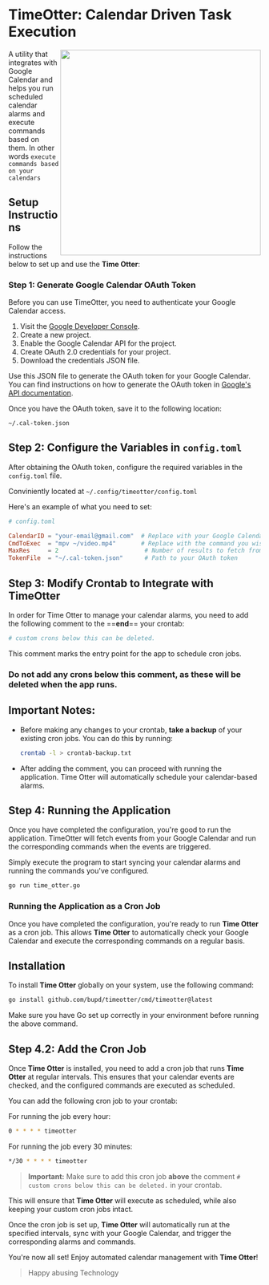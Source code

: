 # TimeOtter: Calendar Driven Task Execution

<img align="right" src="https://github.com/user-attachments/assets/073bf189-3c47-4ec3-bc60-97ed9d288b2a" width="400" height="410">

A utility that integrates with Google Calendar and helps you run scheduled calendar alarms and execute commands based on them.
In other words `execute commands based on your calendars`

<!-- <img align="right" src="https://github.com/user-attachments/assets/a7a13a30-be33-445f-b624-7fc93f4a3d00" width="400" height="410"> -->

## Setup Instructions

Follow the instructions below to set up and use the **Time Otter**:

### Step 1: Generate Google Calendar OAuth Token

Before you can use TimeOtter, you need to authenticate your Google Calendar access.

1. Visit the [Google Developer Console](https://console.developers.google.com/).
2. Create a new project.
3. Enable the Google Calendar API for the project.
4. Create OAuth 2.0 credentials for your project.
5. Download the credentials JSON file.

Use this JSON file to generate the OAuth token for your Google Calendar. You can find instructions on how to generate the OAuth token in [Google's API documentation](https://developers.google.com/calendar/auth).

Once you have the OAuth token, save it to the following location:

```
~/.cal-token.json
```

## Step 2: Configure the Variables in `config.toml`

After obtaining the OAuth token, configure the required variables in the `config.toml` file.

Conviniently located at `~/.config/timeotter/config.toml`

Here's an example of what you need to set:

```toml
# config.toml

CalendarID = "your-email@gmail.com"  # Replace with your Google Calendar email address or primary for default calendar
CmdToExec  = "mpv ~/video.mp4"       # Replace with the command you wish to execute when the alarm triggers
MaxRes     = 2                        # Number of results to fetch from Google Calendar API (adjust as necessary) advised to set below 10 for safety
TokenFile  = "~/.cal-token.json"      # Path to your OAuth token
```

## Step 3: Modify Crontab to Integrate with TimeOtter

In order for Time Otter to manage your calendar alarms, you need to add the following comment to the ==**end**== your crontab:

```sh
# custom crons below this can be deleted.
```

This comment marks the entry point for the app to schedule cron jobs.
### **Do not add any crons below this comment**, as these will be deleted when the app runs.

## Important Notes:

- Before making any changes to your crontab, **take a backup** of your existing cron jobs. You can do this by running:

    ```bash
    crontab -l > crontab-backup.txt
    ```

- After adding the comment, you can proceed with running the application. Time Otter will automatically schedule your calendar-based alarms.

## Step 4: Running the Application

Once you have completed the configuration, you're good to run the application. TimeOtter will fetch events from your Google Calendar and run the corresponding commands when the events are triggered.

Simply execute the program to start syncing your calendar alarms and running the commands you've configured.

```bash
go run time_otter.go
```

### Running the Application as a Cron Job

Once you have completed the configuration, you're ready to run **Time Otter** as a cron job. This allows **Time Otter** to automatically check your Google Calendar and execute the corresponding commands on a regular basis.

## Installation

To install **Time Otter** globally on your system, use the following command:

```bash
go install github.com/bupd/timeotter/cmd/timeotter@latest
```

Make sure you have Go set up correctly in your environment before running the above command.

## Step 4.2: Add the Cron Job

Once **Time Otter** is installed, you need to add a cron job that runs **Time Otter** at regular intervals. This ensures that your calendar events are checked, and the configured commands are executed as scheduled.

You can add the following cron job to your crontab:

For running the job every hour:
```sh
0 * * * * timeotter
```

For running the job every 30 minutes:
```sh
*/30 * * * * timeotter
```

> **Important:** Make sure to add this cron job **above** the comment `# custom crons below this can be deleted.` in your crontab.

This will ensure that **Time Otter** will execute as scheduled, while also keeping your custom cron jobs intact.

Once the cron job is set up, **Time Otter** will automatically run at the specified intervals, sync with your Google Calendar, and trigger the corresponding alarms and commands.

You're now all set! Enjoy automated calendar management with **Time Otter**!

> Happy abusing Technology
